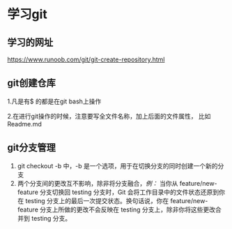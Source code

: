 # 学习git
## 学习的网址
https://www.runoob.com/git/git-create-repository.html
## git创建仓库
1.凡是有$ 的都是在git bash上操作

2.在进行git操作的时候，注意要写全文件名称，加上后面的文件属性， 比如 Readme.md  
## git分支管理
1. git checkout -b <branchname> 中，-b 是一个选项，用于在切换分支的同时创建一个新的分支  
2. 两个分支间的更改互不影响，除非将分支融合，*例：* 当你从 feature/new-feature 分支切换回 testing 分支时，Git 会将工作目录中的文件状态还原到你在 testing 分支上的最后一次提交状态。换句话说，你在 feature/new-feature 分支上所做的更改不会反映在 testing 分支上，除非你将这些更改合并到 testing 分支。
